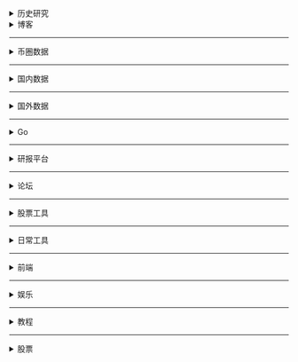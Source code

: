 

<details>
    <summary>历史研究</summary>
    <li>地图：https://www.ageeye.cn/</li>
    <li>太史古卷：https://hisgeomap.com/</li>
</details>


<details>
    <summary>博客</summary>
    <li>面向信仰编程 https://draveness.me/</li>
    <li>CoolShell： https://coolshell.cn/featured</li>
    <li>张戈：https://zhangge.net/</li>
    <li>张鑫旭： https://www.zhangxinxu.com/wordpress/</li>
    <li>阮一峰： http://www.ruanyifeng.com/blog/javascript/</li>
    <li>Jerry：https://imququ.com/post/series.html</li>
    <li>美团技术： https://tech.meituan.com/</li>
    <li>腾讯AlloyTeam：http://www.alloyteam.com/page/0/</li>
    <li> MCDAO周报： https://mcdao.mirror.xyz/</li>
    <li>Bress：https://bress.xyz/</li>
    <li>AskMirror：https://askmirror.xyz/</li>
    <li>Gaobenpeng：https://mirror.xyz/gaobenpeng.eth</li>
    <li>链闻：https://mirror.xyz/0xchainnews.eth</li>
    <li>钻石手：https://holdon.gitbook.io/diamondhands/</li>
    <li>W3.Hitchhiker：https://mirror.xyz/0xE43a21Ee76b591fe6E479da8a8a388FCfea6F77F</li>
    <li>Xing：https://mirror.xyz/xing824.eth</li>
</details>

---

<details>
    <summary>币圈数据</summary>
    <li> Defi：https://defillama.com/</li>
    <li>Whale: https://glassnode.com/</li>
    <li>Whale: https://globalcoinresearch.com/</li>
    <li>Whale: https://debank.com/profile/0x0ca5df85f213bd5041426b82a326f6ce27e22c2a</li>
    <li>Whale: https://dune.xyz/browse/dashboards</li>
    <li>Whale: https://whale-alert.io/</li>
    <li>Whale: https://www.whalestats.com/</li>
    <li>Whale: https://dune.xyz/0xBi/0xBi</li>
    <li>Scan：https://etherscan.io/</li>
    <li>链捕手：https://www.chaincatcher.com/</li>
    <li>Learn：https://cs251.stanford.edu/</li>
</details>


---

<details>
    <summary>国内数据</summary>
     <li>生猪价格：https://zhujia.zhuwang.cc/</li>
     <li>猪易网：https://www.zhue.com.cn/</li>
     <li>估值分析：https://data.eastmoney.com/gzfx/scgk.html</li>
     <li>乌龟量化：https://wglh.com/</li>
     <li>宏观数据：https://data.eastmoney.com/cjsj/cpi.html</li>
     <li>熵数据：https://www.dydata.io/?channelCode=O9D63313&hmsr=zh-dy-0409</li>
     <li>东财数据中心：https://data.eastmoney.com/report/industry.jshtml</li>
     <li>前瞻眼：https://stock.qianzhan.com/hs/trade/s110101.html</li>
     <li>个股-网易数据：http://quotes.money.163.com/f10/zycwzb_300035.html#01c02</li>
     <li>巨潮咨询：http://www.cninfo.com.cn/new/index</li>
     <li>行查查：https://www.hanghangcha.com/</li>
</details>


---

<details>
    <summary>国外数据</summary>
    <li>https://fred.stlouisfed.org/</li>
    <li>https://www.yardeni.com/</li>
    <li>https://www.macrotrends.net/1319/dow-jones-100-year-historical-chart</li>
</details>


---

<details>
    <summary>Go</summary>
    <li>go夜读：https://github.com/talkgo/night</li>
    <li>go语言圣经：https://yar999.gitbook.io/gopl-zh/</li>
    <li>go语言设计与实现：https://draveness.me/golang/</li>
    <li>synk project: https://github.com/FrankFang/synk</li>
    <li>synk project: https://juejin.cn/post/7018941979740340255</li>
    <li>lorca framework：https://github.com/zserge/lorca</li>
</details>



---


<details>
    <summary>研报平台</summary>
    <li>大数据导航：http://hao.199it.com/</li>
    <li>研报客：https://www.yanbaoke.com/index</li>
    <li>萝卜投研：https://robo.datayes.com/v2/selection</li>
    <li>发现研报：https://www.fxbaogao.com/</li>
    <li>QuestMobile：https://www.questmobile.com.cn/research/report-new</li>
    <li>阿里研究员：http://www.aliresearch.com/cn/index</li>
    <li>清华五道口：http://www.pbcsf.tsinghua.edu.cn/</li>
    <li>浑水：https://www.muddywatersresearch.com/</li>
    <li>前瞻研究学院：https://bg.qianzhan.com/</li>
    <li>arxiv：https://arxiv.org/</li>
</details>


---

<details>
    <summary>论坛</summary>
    <li>淘股吧：https://www.taoguba.com.cn/</li>
    <li>方格子：https://vocus.cc/</li>
    <li>智堡：https://wisburg.com/</li>
    <li>v2ex：https://v2ex.com/</li>
    <li>一亩三分地：https://www.1point3acres.com/</li>
    <li>摸鱼：https://momoyu.cc/</li>
    <li>hacknews：https://news.ycombinator.com/</li>
</details>



---

<details>
    <summary>股票工具</summary>
    <li>问财：http://www.iwencai.com/unifiedwap/home/index</li>
    <li>投资收益率计算器：http://finance.sina.com.cn/money/283/2005/0708/19.html</li>
</details>


---


<details>
    <summary>日常工具</summary>
    <li>文件类型转换：https://convertio.co/zh/</li>
    <li>屏幕帧数测算：https://www.testufo.com/</li>
    <li>高清电影下载：https://proxyrarbg.org/threat_defence.php?defence=1&r=67557601</li>
    <li>流程图表格：https://www.processon.com/</li>
    <li>壁纸：https://wallhaven.cc/</li>
    <li>全历史：https://www.allhistory.com/</li>
    <li>临时文字：https://privnote.com/</li>
    <li>江苏大学信息门户：http://ehall.ujs.edu.cn/new/index.html</li>
    <li>你注册过哪些网站：https://www.reg007.com/</li>
    <li>美国地址生成器：https://www.meiguodizhi.com/</li>
    <li>找书：https://ebook2.lorefree.com/</li>
    <li>找书：https://www.jiumodiary.com/</li>
    <li>找书：http://www.gezhongshu.com/forum.php</li>
    <li>枫叶客户端：https://www.fenghost.net/</li>
    <li>Curl: https://curlconverter.com/#matlab</li>
</details>
    

---

<details>
    <summary>前端</summary>
    <li>netlify：https://app.netlify.com/teams/archks/overview</li>
    <li>设计师 ： https://dribbble.com/</li>
    <li>图标：https://icomoon.io/</li>
    <li>图标：https://fontawesome.com/icons/bookmark?style=solid&s=solid</li>
    <li>图标：https://www.iconfont.cn/</li>
    <li>随机颜色：https://colorspark.app/gradients</li>
    <li>设计和实现：https://codepen.io/</li>
    <li>拟态：https://neumorphism.io/#e0e0e0</li>
    <li>button：https://cssbuttons.io/</li>
    <li>waves：https://getwaves.io/</li>
    <li>animation：https://animista.net/play/basic/flip-scale-2</li>
    <li>中国传统颜色：https://colors.ichuantong.cn/</li>
    <li>设计：https://dribbble.com/</li>
</details>


---

<details>
    <summary>娱乐</summary>
    <li>搭房子 https://oskarstalberg.com/Townscaper/#GSB0ZAhkT_EUX6Jn8Jou0TeH</li>
</details>



---

<details>
    <summary>教程</summary>
    <li>Ruby语言圣经：https://course.rs/</li>
    <li>Go语言设计与实现：https://draveness.me/golang/docs/part1-prerequisite/ch02-compile/golang-compile-intro/</li>
</details>








---

<details>
    <summary>股票</summary>
    <li>DJI：https://cn.tradingview.com/chart/OJzEeUAh/?symbol=DJ%3ADJI</li>
    <li>NASDAQ：https://cn.tradingview.com/chart/OJzEeUAh/?symbol=TVC%3ANDQ</li>
</details>










